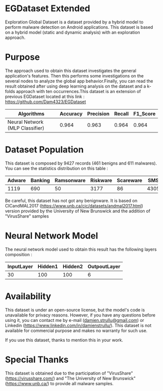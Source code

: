 # EGDataset Extended

Exploration Global Dataset is a dataset provided by a hybrid model to perform malware detection on Android applications. This dataset is based on a hybrid model (static and dynamic analysis) with an exploration approach.

# Purpose
The approach used to obtain this dataset investigates the general application's features. Then this performs some investigations on the several nodes to analyze the global app behavior.Finally, you can read the result obtained after using deep learning analysis on the dataset and a k-folds approach with ten occurrences.This dataset is an extension of previous EGDataset located at this link : https://github.com/Dam4323/EGDataset

|Algorithms|Accuracy|Precision|Recall|F1_Score|
|---|---|---|---|---|
|Neural Network (MLP Classifier)|0.964|0.963|0.964|0.964|

# Dataset Population

This dataset is composed by 9427 records (461 benigns and 611 malwares). You can see the statistics distribution on this table :

|Adware|Banking|Ramsonware|Riskware|Scareware|SMS|Total|
|---|---|---|---|---|---|---|
|1119|690|50|3177|86|4305|9427|

Be careful, this dataset has not got any benignware. It is based on CICandMAL2017 (https://www.unb.ca/cic/datasets/andmal2017.html) version provided by the University of New Brunswick and the addition of "VirusShare" samples

# Neural Network Model

The neural network model used to obtain this result has the following layers composition :

|InputLayer|Hidden1|Hidden2|OutpoutLayer|
|---|---|---|---|
|30|100|100|6|

# Availability
This dataset is under an open-source license, but the model's code is unavailable for privacy reasons. However, if you have any questions before using it, you can contact me by e-mail (damien.strullu@gmail.com) or Linkedin (https://www.linkedin.com/in/damienstrullu/). This dataset is not available for commercial purpose and makes no warranty for such use.

If you use this dataset, thanks to mention this in your work.

# Special Thanks

This dataset is obtained due to the participation of "VirusShare" (https://virusshare.com/) and "The University of New Brunswick" (https://www.unb.ca/) to provide all malware samples.
